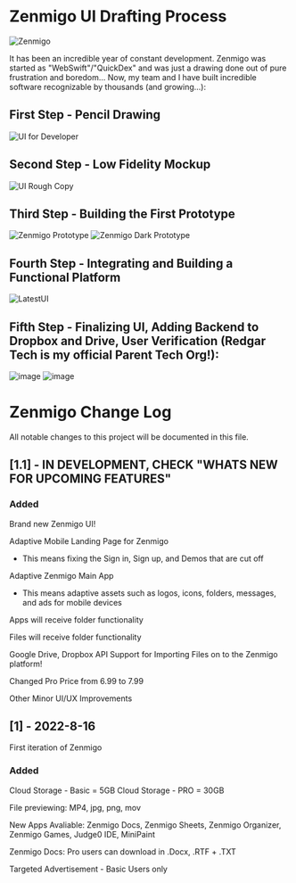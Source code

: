# Zenmigo UI Drafting Process

 ![Zenmigo](https://github.com/zenmigo/Zenmigo-Changelog/assets/50426742/9dce7b6a-f894-4345-8b12-0ed52817bf53)

It has been an incredible year of constant development. Zenmigo was started as "WebSwift"/"QuickDex" and was just a drawing done out of pure frustration and boredom... Now, my team and I have built incredible software recognizable by thousands (and growing...):

## First Step - Pencil Drawing

![UI for Developer](https://user-images.githubusercontent.com/50426742/194202647-e2fdb6c3-632a-4074-8db9-5a39da3ed909.jpg)

## Second Step - Low Fidelity Mockup

![UI Rough Copy](https://user-images.githubusercontent.com/50426742/194202756-0439ddd9-03b8-41ff-9435-b9dadff891ce.PNG)

## Third Step - Building the First Prototype

![Zenmigo Prototype](https://user-images.githubusercontent.com/50426742/194204163-f7469045-d3ba-4061-b3bb-9ddcff8f366f.png)
![Zenmigo Dark Prototype](https://user-images.githubusercontent.com/50426742/194204176-59c9be88-1c96-4fad-8290-459a5137a5b8.png)


## Fourth Step - Integrating and Building a Functional Platform 

![LatestUI](https://user-images.githubusercontent.com/50426742/198410805-c91adb19-c0ab-4aef-8e46-9e1131c39b16.jpg)

## Fifth Step - Finalizing UI, Adding Backend to Dropbox and Drive, User  Verification (Redgar Tech is my official Parent Tech Org!):

![image](https://github.com/zenmigo/Zenmigo-Changelog/assets/50426742/9e876804-bb33-4cde-9591-f08649b03905)
![image](https://github.com/zenmigo/Zenmigo-Changelog/assets/50426742/74a18c25-3ba3-4b6d-9774-180669fce9bc)


# Zenmigo Change Log
All notable changes to this project will be documented in this file.
  
## [1.1] - IN DEVELOPMENT, CHECK "WHATS NEW FOR UPCOMING FEATURES"

### Added

Brand new Zenmigo UI!

Adaptive Mobile Landing Page for Zenmigo
   * This means fixing the Sign in, Sign up, and Demos that are cut off


Adaptive Zenmigo Main App
  * This means adaptive assets such as logos, icons, folders, messages, and ads for mobile devices
  
Apps will receive folder functionality

Files will receive folder functionality

Google Drive, Dropbox API Support for Importing Files on to the Zenmigo platform!

Changed Pro Price from 6.99 to 7.99 

Other Minor UI/UX Improvements

 
 
## [1] - 2022-8-16
 
First iteration of Zenmigo

### Added

Cloud Storage - Basic = 5GB 
Cloud Storage - PRO = 30GB

File previewing: MP4, jpg, png, mov

New Apps Avaliable: Zenmigo Docs, Zenmigo Sheets, Zenmigo Organizer, Zenmigo Games, Judge0 IDE, MiniPaint

Zenmigo Docs: Pro users can download in .Docx, .RTF + .TXT

Targeted Advertisement - Basic Users only

